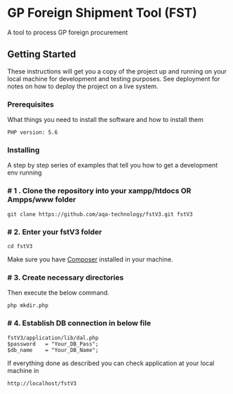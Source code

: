 # GP Foreign Shipment Tool (FST)

A tool to process GP foreign procurement

## Getting Started

These instructions will get you a copy of the project up and running on your local machine for development and testing purposes. See deployment for notes on how to deploy the project on a live system.

### Prerequisites

What things you need to install the software and how to install them

```
PHP version: 5.6
```

### Installing

A step by step series of examples that tell you how to get a development env running


### # 1 . Clone the repository into your xampp/htdocs OR Ampps/www folder
```
git clone https://github.com/aqa-technology/fstV3.git fstV3
```
### # 2. Enter your fstV3 folder
```
cd fstV3
```
Make sure you have [Composer](https://getcomposer.org/download) installed in your machine.

### # 3. Create necessary directories
Then execute the below command.
```
php mkdir.php
```
### # 4. Establish DB connection in below file
```
fstV3/application/lib/dal.php
$password	= "Your_DB_Pass";
$db_name	= "Your_DB_Name";
```
If everything done as described you can check application at your local machine in
```
http://localhost/fstV3
```


